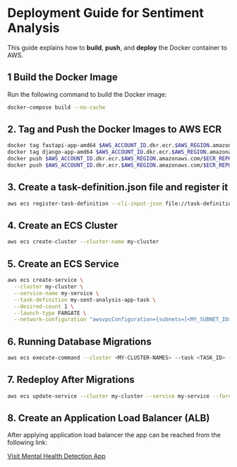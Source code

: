 #  Deployment Guide for Sentiment Analysis
This guide explains how to **build**, **push**, and **deploy** the Docker container to AWS.

## 1️ Build the Docker Image
Run the following command to build the Docker image:

```sh
docker-compose build --no-cache
```
## 2️. Tag and Push the Docker Images to AWS ECR
```sh
docker tag fastapi-app-amd64 $AWS_ACCOUNT_ID.dkr.ecr.$AWS_REGION.amazonaws.com/$ECR_REPO_NAME1:amd64
docker tag django-app-amd64 $AWS_ACCOUNT_ID.dkr.ecr.$AWS_REGION.amazonaws.com/$ECR_REPO_NAME2:amd64
docker push $AWS_ACCOUNT_ID.dkr.ecr.$AWS_REGION.amazonaws.com/$ECR_REPO_NAME1:amd64
docker push $AWS_ACCOUNT_ID.dkr.ecr.$AWS_REGION.amazonaws.com/$ECR_REPO_NAME2:amd64
```
## 3. Create a task-definition.json file and register it
```sh
aws ecs register-task-definition --cli-input-json file://task-definition.json
```
## 4. Create an ECS Cluster
```sh
aws ecs create-cluster --cluster-name my-cluster
```
## 5. Create an ECS Service
```sh
aws ecs create-service \
  --cluster my-cluster \
  --service-name my-service \
  --task-definition my-sent-analysis-app-task \
  --desired-count 1 \
  --launch-type FARGATE \
  --network-configuration "awsvpcConfiguration={subnets=[<MY_SUBNET_ID>],securityGroups=[<MY_SECURITY_GROUP_ID>],assignPublicIp=ENABLED}"
```
## 6. Running Database Migrations
```sh
aws ecs execute-command --cluster <MY-CLUSTER-NAMES> --task <TASK_ID> --container django-app --command "python manage.py migrate" --interactive
```
## 7. Redeploy After Migrations 
```sh
aws ecs update-service --cluster my-cluster --service my-service --force-new-deployment
```
## 8. Create an Application Load Balancer (ALB)
After applying application load balancer the app can be reached from the following link:

[Visit Mental Health Detection App](http://my-ALB-1071292174.us-east-2.elb.amazonaws.com/predict)







